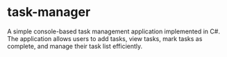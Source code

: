 # task-manager
 A simple console-based task management application implemented in C#. The application allows users to add tasks, view tasks, mark tasks as complete, and manage their task list efficiently.
